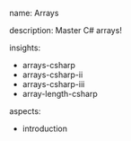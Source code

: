 name: Arrays

description: Master C# arrays!

insights:
  - arrays-csharp
  - arrays-csharp-ii
  - arrays-csharp-iii
  - array-length-csharp


aspects:
  - introduction
